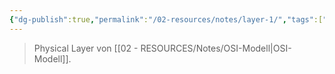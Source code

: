 ```yaml
---
{"dg-publish":true,"permalink":"/02-resources/notes/layer-1/","tags":["netzwerk"],"noteIcon":"","updated":"2025-07-12T13:31:41.000+02:00"}
---
```


> Physical Layer von [[02 - RESOURCES/Notes/OSI-Modell\|OSI-Modell]].